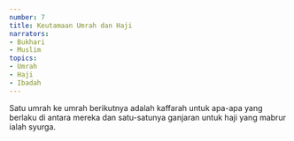 ```yaml
---
number: 7
title: Keutamaan Umrah dan Haji
narrators:
- Bukhari
- Muslim
topics:
- Umrah
- Haji
- Ibadah
---
```


Satu umrah ke umrah berikutnya adalah kaffarah untuk apa-apa yang berlaku di antara mereka dan satu-satunya ganjaran untuk haji yang mabrur ialah syurga.
